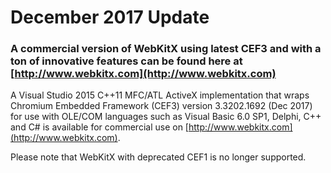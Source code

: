 December 2017 Update
=======

### A commercial version of WebKitX using latest CEF3 and with a ton of innovative features can be found here at [http://www.webkitx.com](http://www.webkitx.com) ###

A Visual Studio 2015 C++11 MFC/ATL ActiveX implementation that wraps Chromium Embedded Framework (CEF3) version 3.3202.1692 (Dec 2017) for use with OLE/COM languages such as Visual Basic 6.0 SP1, Delphi, C++ and C# is available for commercial use on [http://www.webkitx.com](http://www.webkitx.com). 

Please note that WebKitX with deprecated CEF1 is no longer supported.
